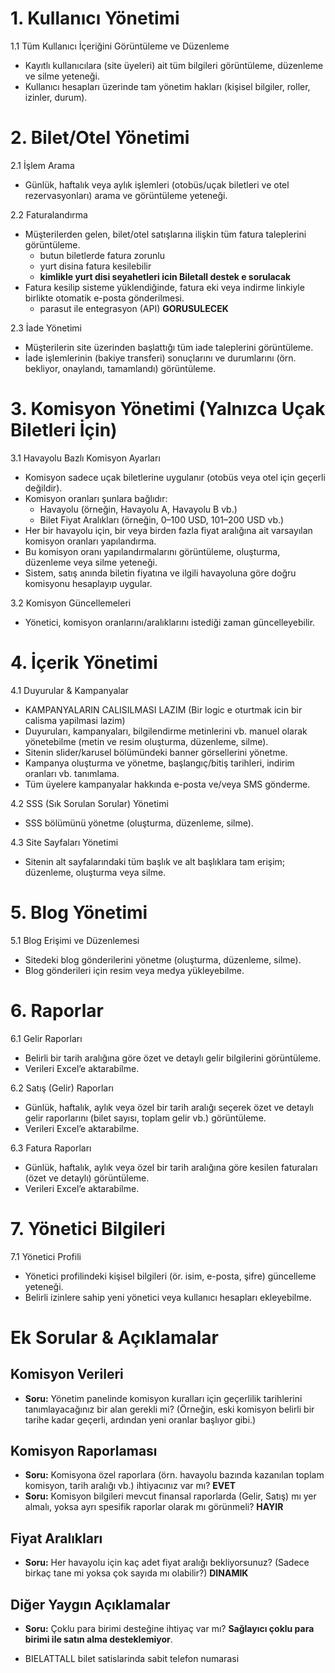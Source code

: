 # 1. Kullanıcı Yönetimi

  1.1 Tüm Kullanıcı İçeriğini Görüntüleme ve Düzenleme
  - Kayıtlı kullanıcılara (site üyeleri) ait tüm bilgileri görüntüleme, düzenleme ve silme yeteneği.
  - Kullanıcı hesapları üzerinde tam yönetim hakları (kişisel bilgiler, roller, izinler, durum).

# 2. Bilet/Otel Yönetimi

  2.1 İşlem Arama
  - Günlük, haftalık veya aylık işlemleri (otobüs/uçak biletleri ve otel rezervasyonları) arama ve görüntüleme yeteneği.

  2.2 Faturalandırma
  - Müşterilerden gelen, bilet/otel satışlarına ilişkin tüm fatura taleplerini görüntüleme.
    - butun biletlerde fatura zorunlu
    - yurt disina fatura kesilebilir
    - **kimlikle yurt disi seyahetleri icin Biletall destek e sorulacak**
  - Fatura kesilip sisteme yüklendiğinde, fatura eki veya indirme linkiyle birlikte otomatik e-posta gönderilmesi.  
    - parasut ile entegrasyon (API) **GORUSULECEK**

  2.3 İade Yönetimi
  - Müşterilerin site üzerinden başlattığı tüm iade taleplerini görüntüleme.
  - İade işlemlerinin (bakiye transferi) sonuçlarını ve durumlarını (örn. bekliyor, onaylandı, tamamlandı) görüntüleme.

# 3. Komisyon Yönetimi (Yalnızca Uçak Biletleri İçin)

  3.1 Havayolu Bazlı Komisyon Ayarları
  - Komisyon sadece uçak biletlerine uygulanır (otobüs veya otel için geçerli değildir).
  - Komisyon oranları şunlara bağlıdır:
    - Havayolu (örneğin, Havayolu A, Havayolu B vb.)
    - Bilet Fiyat Aralıkları (örneğin, 0–100 USD, 101–200 USD vb.)
  - Her bir havayolu için, bir veya birden fazla fiyat aralığına ait varsayılan komisyon oranları yapılandırma.
  - Bu komisyon oranı yapılandırmalarını görüntüleme, oluşturma, düzenleme veya silme yeteneği.
  - Sistem, satış anında biletin fiyatına ve ilgili havayoluna göre doğru komisyonu hesaplayıp uygular.

  3.2 Komisyon Güncellemeleri
  - Yönetici, komisyon oranlarını/aralıklarını istediği zaman güncelleyebilir.

# 4. İçerik Yönetimi

  4.1 Duyurular & Kampanyalar
  - KAMPANYALARIN CALISILMASI LAZIM (Bir logic e oturtmak icin bir calisma yapilmasi lazim)
  - Duyuruları, kampanyaları, bilgilendirme metinlerini vb. manuel olarak yönetebilme (metin ve resim oluşturma, düzenleme, silme).
  - Sitenin slider/karusel bölümündeki banner görsellerini yönetme.
  - Kampanya oluşturma ve yönetme, başlangıç/bitiş tarihleri, indirim oranları vb. tanımlama.
  - Tüm üyelere kampanyalar hakkında e-posta ve/veya SMS gönderme.

  4.2 SSS (Sık Sorulan Sorular) Yönetimi
  - SSS bölümünü yönetme (oluşturma, düzenleme, silme).

  4.3 Site Sayfaları Yönetimi
  - Sitenin alt sayfalarındaki tüm başlık ve alt başlıklara tam erişim; düzenleme, oluşturma veya silme.

# 5. Blog Yönetimi

  5.1 Blog Erişimi ve Düzenlemesi
  - Sitedeki blog gönderilerini yönetme (oluşturma, düzenleme, silme).
  - Blog gönderileri için resim veya medya yükleyebilme.

# 6. Raporlar

  6.1 Gelir Raporları
  - Belirli bir tarih aralığına göre özet ve detaylı gelir bilgilerini görüntüleme.
  - Verileri Excel’e aktarabilme.

  6.2 Satış (Gelir) Raporları
  - Günlük, haftalık, aylık veya özel bir tarih aralığı seçerek özet ve detaylı gelir raporlarını (bilet sayısı, toplam gelir vb.) görüntüleme.
  - Verileri Excel’e aktarabilme.

  6.3 Fatura Raporları
  - Günlük, haftalık, aylık veya özel bir tarih aralığına göre kesilen faturaları (özet ve detaylı) görüntüleme.
  - Verileri Excel’e aktarabilme.

# 7. Yönetici Bilgileri

  7.1 Yönetici Profili
  - Yönetici profilindeki kişisel bilgileri (ör. isim, e-posta, şifre) güncelleme yeteneği.
  - Belirli izinlere sahip yeni yönetici veya kullanıcı hesapları ekleyebilme.

# Ek Sorular & Açıklamalar

## Komisyon Verileri

- **Soru:** Yönetim panelinde komisyon kuralları için geçerlilik tarihlerini tanımlayacağınız bir alan gerekli mi? (Örneğin, eski komisyon belirli bir tarihe kadar geçerli, ardından yeni oranlar başlıyor gibi.)

## Komisyon Raporlaması

- **Soru:** Komisyona özel raporlara (örn. havayolu bazında kazanılan toplam komisyon, tarih aralığı vb.) ihtiyacınız var mı? **EVET** 
- **Soru:** Komisyon bilgileri mevcut finansal raporlarda (Gelir, Satış) mı yer almalı, yoksa ayrı spesifik raporlar olarak mı görünmeli? **HAYIR**

## Fiyat Aralıkları

- **Soru:** Her havayolu için kaç adet fiyat aralığı bekliyorsunuz? (Sadece birkaç tane mi yoksa çok sayıda mı olabilir?) **DINAMIK**

## Diğer Yaygın Açıklamalar

- **Soru:** Çoklu para birimi desteğine ihtiyaç var mı? **Sağlayıcı çoklu para birimi ile satın alma desteklemiyor**.

- BIELATTALL bilet satislarinda sabit telefon numarasi